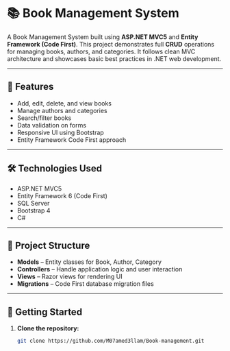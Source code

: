 # 📚 Book Management System

A Book Management System built using **ASP.NET MVC5** and **Entity Framework (Code First)**. This project demonstrates full **CRUD** operations for managing books, authors, and categories. It follows clean MVC architecture and showcases basic best practices in .NET web development.

---

## 🚀 Features

- Add, edit, delete, and view books
- Manage authors and categories
- Search/filter books
- Data validation on forms
- Responsive UI using Bootstrap
- Entity Framework Code First approach

---

## 🛠️ Technologies Used

- ASP.NET MVC5
- Entity Framework 6 (Code First)
- SQL Server
- Bootstrap 4
- C#

---

## 📂 Project Structure

- **Models** – Entity classes for Book, Author, Category
- **Controllers** – Handle application logic and user interaction
- **Views** – Razor views for rendering UI
- **Migrations** – Code First database migration files

---

## 🏁 Getting Started

1. **Clone the repository:**

   ```bash
   git clone https://github.com/M07amed3llam/Book-management.git
